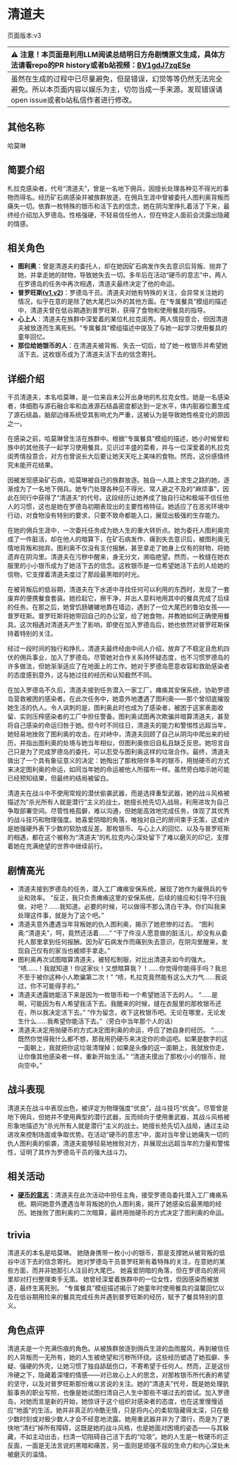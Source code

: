 # 清道夫
页面版本:v3
 

| :warning: 注意！本页面是利用LLM阅读总结明日方舟剧情原文生成，具体方法请看repo的PR history或者b站视频：[BV1gdJ7zqESe](https://www.bilibili.com/video/BV1gdJ7zqESe/)         |
|:----------------------------|
| 虽然在生成的过程中已尽量避免，但是错误，幻觉等等仍然无法完全避免。所以本页面内容以娱乐为主，切勿当成一手来源。发现错误请open issue或者b站私信作者进行修改。|



## 其他名称
哈莫琳
## 简要介绍
札拉克感染者，代号“清道夫”，曾是一名地下佣兵，因擅长处理各种见不得光的事物而得名。经历矿石病感染并被族群放逐，在佣兵生涯中曾被委托人图利奥背叛而痛失一切。依靠一枚特殊的银币和活下去的信念，她在阴沟里挣扎着活了下来，最终经介绍加入罗德岛。性格强硬，不轻易信任他人，但在特定人面前会流露出隐藏的情感。
## 相关角色
-   **图利奥**：曾是清道夫的委托人，却在她因矿石病发作失去意识后背叛、抛弃了她，并拿走她的财物，导致她失去一切。多年后在活动“硬币的意志”中，两人在罗德岛的任务中再次相遇，清道夫最终决定了他的命运。
-   **普罗旺斯([v1](../chars/char_145_prove.md),[v2](char_145_prove.md))**：罗德岛干员。清道夫对她有特殊的关注，会异常关注她的情况，似乎在意的是除了她大尾巴以外的其他方面。在“专属餐具”模组的描述中，清道夫曾在低谷期遇到普罗旺斯，获得了食物和使用餐具的指导。
-   **心上人**：清道夫在族群中深爱着的某位札拉克闺秀。两人情投意合，但因清道夫被放逐而生离死别。“专属餐具”模组描述中提及了与她一起学习使用餐具的童年回忆。
-   **那位给她银币的人**：在清道夫被背叛、失去一切后，给了她一枚银币并希望她活下去。这枚银币成为了清道夫活下去的信念寄托。
## 详细介绍
干员清道夫，本名哈莫琳，是一位来自未公开出身地的札拉克女性。她是一名感染者，体细胞与源石融合率和血液源石结晶密度都达到一定水平，体内脏器位置生成了源石结晶，脑部边缘系统受其影响尤为严重，这被认为是导致她性格变化的原因之一。

在感染之前，哈莫琳曾生活在族群中。根据“专属餐具”模组的描述，她小时候曾和族中的其他孩子一起学习使用餐具，见识过丰盛的菜肴，并与一位深爱着的札拉克闺秀情投意合，对方也曾说长大后要让她天天吃上美味的食物。然而，这份感情终究未能开花结果。

因被发现感染矿石病，哈莫琳被自己的族群放逐。独自一人踏上求生之路的她，逐渐成为了一名地下佣兵。她专门处理各种见不得光、常人避之不及的“麻烦事”，因此在同行中获得了“清道夫”的代号。这段经历让她养成了独自行动和极端不信任他人的习惯，这也是她在罗德岛初期表现出的主要性格特征。她适应了在恶劣环境中行动，对食物没有特别的要求，只要不致命都能入口，展现出极强的生存能力。

在她的佣兵生涯中，一次委托任务成为她人生的重大转折点。她为委托人图利奥完成了一件脏活，却在他人的暗算下，在矿石病发作、痛到失去意识后，被图利奥无情地背叛和抛弃。图利奥不仅没有支付报酬，甚至拿走了她身上仅有的财物，将她遗弃在阴沟里。清道夫在污秽中醒来，身无分文，濒临绝望。然而，一枚缝在她衣服里的小小银币成为了她活下去的信念。这枚银币是一位希望她活下去的人给她的信物，它支撑着清道夫度过了那段最黑暗的时光。

在被背叛后的低谷期，清道夫在下水道中寻找任何可以利用的东西时，发现了一套废弃的便携餐食套装。她捡起它，擦干净，并出人意料地用其中的餐具完成了后续的任务。在那之后，她曾饥肠辘辘地靠在墙边，遇到了一位大尾巴的鲁珀女孩——普罗旺斯。普罗旺斯将她带回自己的办公室，给了她食物，并教她如何正确使用餐具。这次相遇对清道夫产生了影响，即使在加入罗德岛后，她也依然对普罗旺斯保持着特别的关注。

经过一段时间的独行和挣扎，清道夫最终经由中间人介绍，放弃了不稳定且危机四伏的佣兵事业，加入了罗德岛。尽管她对合作关系持怀疑态度，也不习惯罗德岛的许多做法，但她渐渐适应了在地面上的工作。她对于罗德岛愿意收容和救助感染者的态度感到意外，这与她过往的经历和认知截然不同。

在加入罗德岛不久后，清道夫接到任务潜入一家工厂，瘫痪其安保系统，协助罗德岛营救被困的感染者。在此次任务中，她意外地遭遇了图利奥——那个曾彻底摧毁她生活的仇人。令人讽刺的是，图利奥此时也成为了感染者，被困于这家表面收留、实则压榨感染者的工厂中担任警备。图利奥试图再次欺骗并暗算清道夫，甚至将自己感染的命运归咎于她。但今时不同往日，清道夫的能力和警惕性远超当年，她轻易地挫败了图利奥的攻击。在对峙中，清道夫回顾了自己从阴沟中爬出来的经历，并指出图利奥的处境与她当年相似，但图利奥依旧自私且缺乏反思。她坦言自己只是为了完成罗德岛的委托，可以忍受与图利奥这样的垃圾合作。最终，清道夫做出了一个具有象征意义的决定：她掏出了那枚陪伴多年的银币，用抛硬币的方式来决定图利奥的命运，如同当年她的命运被他人所摆布一样。虽然旁白暗示她可能已经预知结果，但最终的结局被留白。

清道夫在战斗中不使用常规的潜伏偷袭武器，而是选择重型武器，她的战斗风格被描述为“杀光所有人就是潜行”主义的战士。她擅长抢先切入战局，利用进攻为自己争取部署空间。尽管性格孤僻，难以沟通，但她能高效地完成任务，体现了其优秀的战斗技巧和物理强度。她喜爱阴暗的角落，唯独对自己的房间束手无策，这或许是她强硬外表下少数的软肋或反差。那枚银币、与心上人的回忆、以及与普罗旺斯的相遇，都在这个被称为“清道夫”的札拉克内心深处留下了难以磨灭的印记，支撑着她在充满绝望的世界中继续前行。
## 剧情高光
*   清道夫接到罗德岛的任务，潜入工厂瘫痪安保系统，展现了她作为雇佣兵的专业和效率。
    “反正，我只负责瘫痪这里的安保系统，后续的接应和引导不归我做，对吧？......我知道。必要的时候，可以做得不那么清白干净。你们叫我来处理这件事，就是为了这个吧。”
*   清道夫意外遭遇当年背叛她的仇人图利奥，揭示了她悲惨的过去。
    “图利奥:“清道夫”，呵，竟然还活着......”
    “干了件没人愿意做的脏活儿，却没有从委托人那里拿到任何报酬。因为矿石病发作而痛到失去意识，在阴沟里醒来，发现自己仅有的家当也被顺手拿走。”
*   图利奥再次试图暗算清道夫，被轻松制服，对比出清道夫如今的强大。
    “啧......！我就知道！你这家伙！又想暗算我？！......你觉得你能得手吗？我总不至于被你这种小人欺骗第二次！”
    “啧，札拉克竟然能有这么大力气......我说过，你不可能得手的。”
*   清道夫透露她能活下来是因为一枚银币和一个希望她活下去的人。
    “......是啊，可能因为有人希望我活下去。我醒来的时候，缝在衣服里的那枚银币还在，所以我决定活下去。”
    “作为留念，收下这枚银币吧。无论在哪里，无论发生什么......我希望你能活下去。”（旁白中当年那个人的话）
*   清道夫决定用抛硬币的方式决定图利奥的命运，呼应了她自身的经历。
    “......既然你觉得我什么都不想，那我用扔硬币来决定你的命运吧。如果是数字的这一面朝上，我就把你这垃圾清理掉；如果是头像的这一面朝上，我就放你走，让你像其他感染者一样，重新开始生活。”
    “清道夫摸出了那枚小小的银币，抛向空中。”
## 战斗表现
清道夫在战斗中表现出色，被评定为物理强度“优良”，战斗技巧“优良”。尽管曾是地下佣兵，但她并不使用典型的潜行武器，反而倾向于使用重武器，其战斗风格被形象地描述为“杀光所有人就是潜行”主义的战士。她擅长抢先切入战局，通过主动进攻来控制场面或争取优势。在活动“硬币的意志”中，面对当年曾让她痛失一切的仇人图利奥的偷袭，清道夫能够轻易地挫败对方，并展现出远超当年的力量和警惕性，证明了其作为罗德岛干员的强大战斗力。
## 相关活动
-   **[硬币的意志](../stories/story_scave_set_1.md)**：清道夫在此次活动中担任主角，接受罗德岛委托潜入工厂瘫痪系统。期间她意外遭遇当年背叛她的仇人图利奥，揭开了她感染后最黑暗的经历。她挫败了图利奥的二次暗算，最终用抛硬币的方式决定了图利奥的命运。
## trivia
清道夫的本名是哈莫琳。
她随身携带一枚小小的银币，那是支撑她从被背叛的低谷中活下去的信念寄托。
她对罗德岛干员普罗旺斯有着特殊的关注，在意她的某些方面，而并非她那引人注目的大尾巴。
她喜爱阴暗的角落，但在罗德岛的房间里却对打扫整理束手无策。
她曾经深爱着族群中的一位女性，但因感染而被放逐，最终生离死别。
“专属餐具”模组描述揭示了她童年时使用餐具的温馨回忆以及在低谷期用捡来的餐具完成任务并遇到普罗旺斯的经历，赋予了餐具特别的意义。
## 角色点评
清道夫是一个充满伤痕的角色。从被族群放逐到佣兵生涯的血雨腥风，再到被信任的人背叛而一无所有，她的人生被绝望和污秽所环绕。这些经历塑造了她孤僻、多疑、强硬的外壳，让她习惯了独自舔舐伤口，不寄希望于任何人。然而，正是这份冷硬之下，隐藏着深埋的情感——对已故心上人的思念，对那枚银币所代表的希望的坚守，以及对普罗旺斯那份难以言说的关注。她的“清道夫”代号，既是她处理肮脏事务的职业写照，也像是她试图扫清自己人生中那些不堪过去的尝试。加入罗德岛，对她而言是新的开始，她惊讶于这个组织对感染者的态度，也在这里慢慢适应“地面”的生活。她并非真正的冷酷无情，只是将内心的柔软隐藏得太深，只在极少数时刻或对极少数人才会不经意地流露。她用重武器并非为了潜行，而是为了更快地“清扫”掉所有障碍，这既是她的战斗风格，也是她面对困境的姿态——与其躲藏，不如主动出击，扫清一切阻碍自己活下去的“垃圾”。她的人生是一枚硬币的正反面，一面是无法言说的黑暗和痛苦，另一面则是顽强不屈的生命力和内心深处未被磨灭的温情。